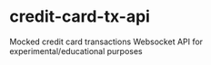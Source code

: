 # credit-card-tx-api
Mocked credit card transactions Websocket API for experimental/educational purposes
